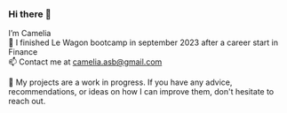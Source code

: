 ### Hi there 👋

I’m Camelia <br />
🚀 I finished Le Wagon bootcamp in september 2023 after a career start in Finance <br />
📫 Contact me at camelia.asb@gmail.com <br />

🚧 My projects are a work in progress. If you have any advice, recommendations, or ideas on how I can improve them, don't hesitate to reach out.  <br />
